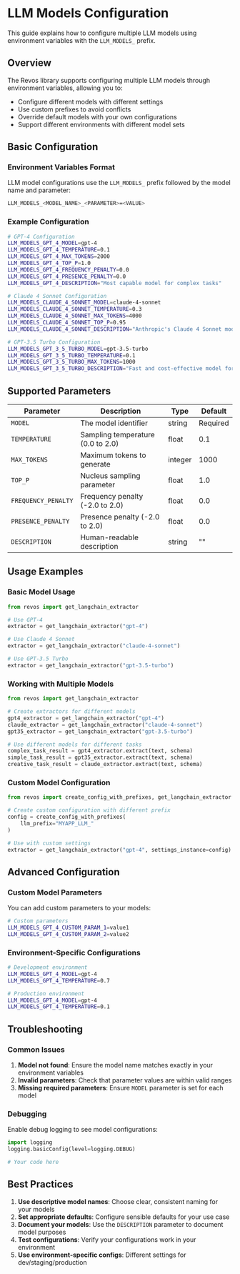 # LLM Models Configuration

This guide explains how to configure multiple LLM models using environment variables with the `LLM_MODELS_` prefix.

## Overview

The Revos library supports configuring multiple LLM models through environment variables, allowing you to:

- Configure different models with different settings
- Use custom prefixes to avoid conflicts
- Override default models with your own configurations
- Support different environments with different model sets

## Basic Configuration

### Environment Variables Format

LLM model configurations use the `LLM_MODELS_` prefix followed by the model name and parameter:

```bash
LLM_MODELS_<MODEL_NAME>_<PARAMETER>=<VALUE>
```

### Example Configuration

```bash
# GPT-4 Configuration
LLM_MODELS_GPT_4_MODEL=gpt-4
LLM_MODELS_GPT_4_TEMPERATURE=0.1
LLM_MODELS_GPT_4_MAX_TOKENS=2000
LLM_MODELS_GPT_4_TOP_P=1.0
LLM_MODELS_GPT_4_FREQUENCY_PENALTY=0.0
LLM_MODELS_GPT_4_PRESENCE_PENALTY=0.0
LLM_MODELS_GPT_4_DESCRIPTION="Most capable model for complex tasks"

# Claude 4 Sonnet Configuration
LLM_MODELS_CLAUDE_4_SONNET_MODEL=claude-4-sonnet
LLM_MODELS_CLAUDE_4_SONNET_TEMPERATURE=0.3
LLM_MODELS_CLAUDE_4_SONNET_MAX_TOKENS=4000
LLM_MODELS_CLAUDE_4_SONNET_TOP_P=0.95
LLM_MODELS_CLAUDE_4_SONNET_DESCRIPTION="Anthropic's Claude 4 Sonnet model"

# GPT-3.5 Turbo Configuration
LLM_MODELS_GPT_3_5_TURBO_MODEL=gpt-3.5-turbo
LLM_MODELS_GPT_3_5_TURBO_TEMPERATURE=0.1
LLM_MODELS_GPT_3_5_TURBO_MAX_TOKENS=1000
LLM_MODELS_GPT_3_5_TURBO_DESCRIPTION="Fast and cost-effective model for general tasks"
```

## Supported Parameters

| Parameter | Description | Type | Default |
|-----------|-------------|------|---------|
| `MODEL` | The model identifier | string | Required |
| `TEMPERATURE` | Sampling temperature (0.0 to 2.0) | float | 0.1 |
| `MAX_TOKENS` | Maximum tokens to generate | integer | 1000 |
| `TOP_P` | Nucleus sampling parameter | float | 1.0 |
| `FREQUENCY_PENALTY` | Frequency penalty (-2.0 to 2.0) | float | 0.0 |
| `PRESENCE_PENALTY` | Presence penalty (-2.0 to 2.0) | float | 0.0 |
| `DESCRIPTION` | Human-readable description | string | "" |

## Usage Examples

### Basic Model Usage

```python
from revos import get_langchain_extractor

# Use GPT-4
extractor = get_langchain_extractor("gpt-4")

# Use Claude 4 Sonnet
extractor = get_langchain_extractor("claude-4-sonnet")

# Use GPT-3.5 Turbo
extractor = get_langchain_extractor("gpt-3.5-turbo")
```

### Working with Multiple Models

```python
from revos import get_langchain_extractor

# Create extractors for different models
gpt4_extractor = get_langchain_extractor("gpt-4")
claude_extractor = get_langchain_extractor("claude-4-sonnet")
gpt35_extractor = get_langchain_extractor("gpt-3.5-turbo")

# Use different models for different tasks
complex_task_result = gpt4_extractor.extract(text, schema)
simple_task_result = gpt35_extractor.extract(text, schema)
creative_task_result = claude_extractor.extract(text, schema)
```

### Custom Model Configuration

```python
from revos import create_config_with_prefixes, get_langchain_extractor

# Create custom configuration with different prefix
config = create_config_with_prefixes(
    llm_prefix="MYAPP_LLM_"
)

# Use with custom settings
extractor = get_langchain_extractor("gpt-4", settings_instance=config)
```

## Advanced Configuration

### Custom Model Parameters

You can add custom parameters to your models:

```bash
# Custom parameters
LLM_MODELS_GPT_4_CUSTOM_PARAM_1=value1
LLM_MODELS_GPT_4_CUSTOM_PARAM_2=value2
```

### Environment-Specific Configurations

```bash
# Development environment
LLM_MODELS_GPT_4_MODEL=gpt-4
LLM_MODELS_GPT_4_TEMPERATURE=0.7

# Production environment
LLM_MODELS_GPT_4_MODEL=gpt-4
LLM_MODELS_GPT_4_TEMPERATURE=0.1
```

## Troubleshooting

### Common Issues

1. **Model not found**: Ensure the model name matches exactly in your environment variables
2. **Invalid parameters**: Check that parameter values are within valid ranges
3. **Missing required parameters**: Ensure `MODEL` parameter is set for each model

### Debugging

Enable debug logging to see model configurations:

```python
import logging
logging.basicConfig(level=logging.DEBUG)

# Your code here
```

## Best Practices

1. **Use descriptive model names**: Choose clear, consistent naming for your models
2. **Set appropriate defaults**: Configure sensible defaults for your use case
3. **Document your models**: Use the `DESCRIPTION` parameter to document model purposes
4. **Test configurations**: Verify your configurations work in your environment
5. **Use environment-specific configs**: Different settings for dev/staging/production
